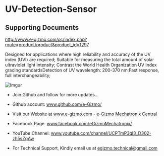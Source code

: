 # UV-Detection-Sensor
## Supporting Documents
http://www.e-gizmo.com/oc/index.php?route=product/product&product_id=1297

Designed for applications where high reliability and accuracy of the UV index (UVI) are required; Suitable for measuring the total amount of solar ultraviolet light intensity; Contrast the World Health Organization UV Index grading standardsDetection of UV wavelength: 200-370 nm;Fast response, full interchangeability;

![Imgur](https://i.imgur.com/K3bXmTU.jpg)

- Join Github and follow for more updates...
- Github account: www.github.com/e-Gizmo/
- Visit our Website at www.e-gizmo.com - [e-Gizmo Mechatronix Central](www.e-gizmo.com)
- Facebook Page: www.facebook.com/eGizmoMechatronix/
- YouTube Channel: www.youtube.com/channel/UCPTmP3ql3_D302-zh5sZqAw

- For Technical Support, Kindly email us at <egizmo.technical@gmail.com>
